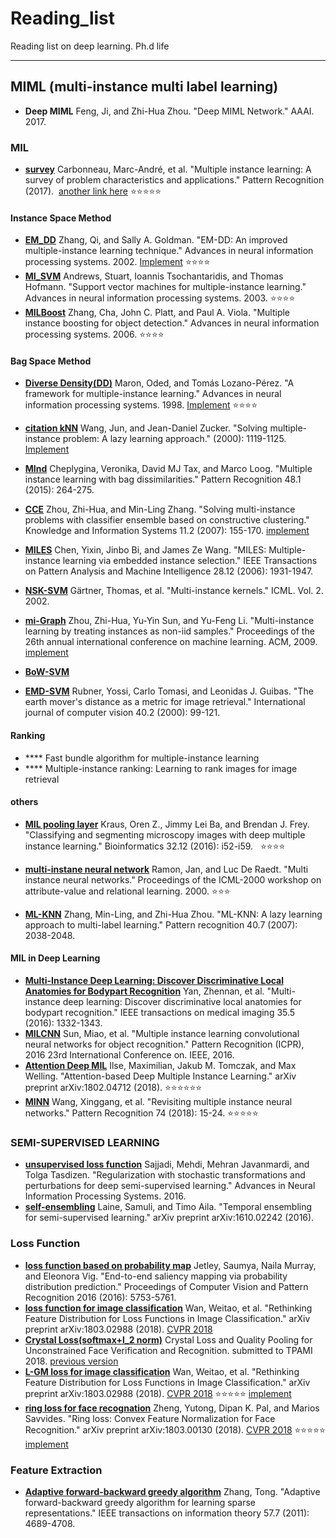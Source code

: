 # Reading_list
Reading list on deep learning.  Ph.d life

***
## MIML (multi-instance multi label learning)
* **Deep MIML** Feng, Ji, and Zhi-Hua Zhou. "Deep MIML Network." AAAI. 2017.

### MIL
* **[survey](https://www.sciencedirect.com/science/article/pii/S0031320317304065)** Carbonneau, Marc-André, et al. "Multiple instance learning: A survey of problem characteristics and applications." Pattern Recognition (2017).  [another link here](https://arxiv.org/pdf/1612.03365.pdf) :star::star::star::star::star:
  
#### Instance Space Method
* **[EM_DD](http://papers.nips.cc/paper/1959-em-dd-an-improved-multiple-instance-learning-technique.pdf)** Zhang, Qi, and Sally A. Goldman. "EM-DD: An improved multiple-instance learning technique." Advances in neural information processing systems. 2002. [Implement](http://lamda.nju.edu.cn/code_MIL-Ensemble.ashx)
:star::star::star::star:
* **[MI_SVM](http://papers.nips.cc/paper/2232-support-vector-machines-for-multiple-instance-learning.pdf)** Andrews, Stuart, Ioannis Tsochantaridis, and Thomas Hofmann. "Support vector machines for multiple-instance learning." Advances in neural information processing systems. 2003. :star::star::star::star:
* **[MILBoost](http://papers.nips.cc/paper/2926-multiple-instance-boosting-for-object-detection.pdf)** Zhang, Cha, John C. Platt, and Paul A. Viola. "Multiple instance boosting for object detection." Advances in neural information processing systems. 2006. :star::star::star::star:
  
#### Bag Space Method
* **[Diverse Density(DD)](http://lis.csail.mit.edu/pubs/tlp/maron98framework.pdf)** Maron, Oded, and Tomás Lozano-Pérez. "A framework for multiple-instance learning." Advances in neural information processing systems. 1998. [Implement](http://lamda.nju.edu.cn/code_MIL-Ensemble.ashx) :star::star::star::star: 
* **[citation kNN](http://cogprints.org/2124/3/wang_ICML2000.pdf)** Wang, Jun, and Jean-Daniel Zucker. "Solving multiple-instance problem: A lazy learning approach." (2000): 1119-1125. [Implement](http://lamda.nju.edu.cn/code_MIL-Ensemble.ashx) 
* **[MInd](https://www.sciencedirect.com/science/article/pii/S0031320314002817)** Cheplygina, Veronika, David MJ Tax, and Marco Loog. "Multiple instance learning with bag dissimilarities." Pattern Recognition 48.1 (2015): 264-275.
* **[CCE](https://link.springer.com/content/pdf/10.1007%2Fs10115-006-0029-3.pdf)** Zhou, Zhi-Hua, and Min-Ling Zhang. "Solving multi-instance problems with classifier ensemble based on constructive clustering." Knowledge and Information Systems 11.2 (2007): 155-170. [implement](http://lamda.nju.edu.cn/code_CCE.ashx)

* **[MILES](http://ieeexplore.ieee.org/abstract/document/1717454/)** Chen, Yixin, Jinbo Bi, and James Ze Wang. "MILES: Multiple-instance learning via embedded instance selection." IEEE Transactions on Pattern Analysis and Machine Intelligence 28.12 (2006): 1931-1947.
* **[NSK-SVM](http://sci2s.ugr.es/keel/pdf/algorithm/congreso/2002-Gartner-ICML.pdf)** Gärtner, Thomas, et al. "Multi-instance kernels." ICML. Vol. 2. 2002.
* **[mi-Graph](http://citeseerx.ist.psu.edu/viewdoc/download?doi=10.1.1.149.6808&rep=rep1&type=pdf)** Zhou, Zhi-Hua, Yu-Yin Sun, and Yu-Feng Li. "Multi-instance learning by treating instances as non-iid samples." Proceedings of the 26th annual international conference on machine learning. ACM, 2009. [implement](http://lamda.nju.edu.cn/code_miGraph.ashx)
* **[BoW-SVM]()**
* **[EMD-SVM](https://link.springer.com/content/pdf/10.1023%2FA%3A1026543900054.pdf)** Rubner, Yossi, Carlo Tomasi, and Leonidas J. Guibas. "The earth mover's distance as a metric for image retrieval." International journal of computer vision 40.2 (2000): 99-121.

#### Ranking
* **** Fast bundle algorithm for multiple-instance learning
* **** Multiple-instance ranking: Learning to rank images for image retrieval

#### others
* **[MIL pooling layer](https://academic.oup.com/bioinformatics/article/32/12/i52/2288769)** Kraus, Oren Z., Jimmy Lei Ba, and Brendan J. Frey. "Classifying and segmenting microscopy images with deep multiple instance learning." Bioinformatics 32.12 (2016): i52-i59.   :star::star::star::star:

* **[ multi-instane neural network](https://lirias.kuleuven.be/bitstream/123456789/133224/1/31670.pdf)** Ramon, Jan, and Luc De Raedt. "Multi instance neural networks." Proceedings of the ICML-2000 workshop on attribute-value and relational learning. 2000. :star::star::star:



* **[ML-KNN](https://ac.els-cdn.com/S0031320307000027/1-s2.0-S0031320307000027-main.pdf?_tid=4aca996e-88bb-4a31-8efc-b590364adbd2&acdnat=1521359388_bb21b8697481230d67ebf257245dad8a)** Zhang, Min-Ling, and Zhi-Hua Zhou. "ML-KNN: A lazy learning approach to multi-label learning." Pattern recognition 40.7 (2007): 2038-2048.

#### MIL in Deep Learning
* **[Multi-Instance Deep Learning: Discover Discriminative Local Anatomies for Bodypart Recognition](http://ieeexplore.ieee.org/stamp/stamp.jsp?arnumber=7398101)** Yan, Zhennan, et al. "Multi-instance deep learning: Discover discriminative local anatomies for bodypart recognition." IEEE transactions on medical imaging 35.5 (2016): 1332-1343.
* **[MILCNN](https://arxiv.org/pdf/1610.03155.pdf)**  Sun, Miao, et al. "Multiple instance learning convolutional neural networks for object recognition." Pattern Recognition (ICPR), 2016 23rd International Conference on. IEEE, 2016.
* **[Attention Deep MIL](https://arxiv.org/pdf/1802.04712.pdf)** Ilse, Maximilian, Jakub M. Tomczak, and Max Welling. "Attention-based Deep Multiple Instance Learning." arXiv preprint arXiv:1802.04712 (2018). :star::star::star::star::star::star:
* **[MINN](https://ac.els-cdn.com/S0031320317303382/1-s2.0-S0031320317303382-main.pdf?_tid=a6cd7eba-7151-4cf6-9bae-7920c3e0ac75&acdnat=1521535813_58887e0c10d507eeab20ecc7e9b012e5)** Wang, Xinggang, et al. "Revisiting multiple instance neural networks." Pattern Recognition 74 (2018): 15-24.  :star::star::star::star::star:

### SEMI-SUPERVISED LEARNING
* **[unsupervised loss function](https://arxiv.org/pdf/1606.04586.pdf)** Sajjadi, Mehdi, Mehran Javanmardi, and Tolga Tasdizen. "Regularization with stochastic transformations and perturbations for deep semi-supervised learning." Advances in Neural Information Processing Systems. 2016. 
* **[self-ensembling](https://arxiv.org/pdf/1610.02242.pdf)** Laine, Samuli, and Timo Aila. "Temporal ensembling for semi-supervised learning." arXiv preprint arXiv:1610.02242 (2016).


### Loss Function
* **[loss function based on probability map](https://arxiv.org/abs/1804.01793)** Jetley, Saumya, Naila Murray, and Eleonora Vig. "End-to-end saliency mapping via probability distribution prediction." Proceedings of Computer Vision and Pattern Recognition 2016 (2016): 5753-5761. 
* **[loss function for image classification](https://arxiv.org/abs/1803.02988)** Wan, Weitao, et al. "Rethinking Feature Distribution for Loss Functions in Image Classification." arXiv preprint arXiv:1803.02988 (2018). [CVPR 2018]() 
* **[Crystal Loss(softmax+l\_2 norm)](https://arxiv.org/pdf/1804.01159.pdf)** Crystal Loss and Quality Pooling for Unconstrained Face Verification and Recognition.  submitted to TPAMI 2018. [previous version](https://arxiv.org/abs/1703.09507)
* **[L-GM loss for image classification](https://arxiv.org/pdf/1803.02988.pdf)**  Wan, Weitao, et al. "Rethinking Feature Distribution for Loss Functions in Image Classification." arXiv preprint arXiv:1803.02988 (2018). [CVPR 2018]() :star::star::star::star::star: [implement](https://github.com/WeitaoVan/L-GM-loss)
* **[ring loss for face recognation](https://arxiv.org/abs/1803.00130)** Zheng, Yutong, Dipan K. Pal, and Marios Savvides. "Ring loss: Convex Feature Normalization for Face Recognition." arXiv preprint arXiv:1803.00130 (2018). [CVPR 2018]() :star::star::star::star::star: [implement](https://github.com/Paralysis/ringloss)

### Feature Extraction
* **[Adaptive forward-backward greedy algorithm](http://ieeexplore.ieee.org/abstract/document/5895111/)** Zhang, Tong. "Adaptive forward-backward greedy algorithm for learning sparse representations." IEEE transactions on information theory 57.7 (2011): 4689-4708. 
 

